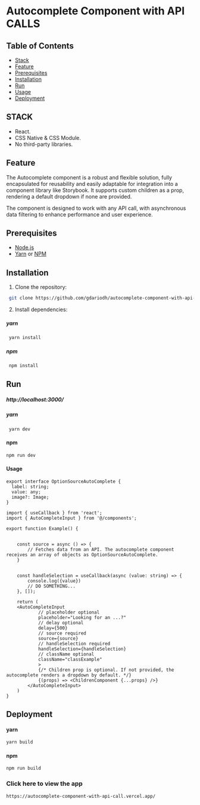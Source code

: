 # Autocomplete Component with API CALLS

## Table of Contents

- [Stack](#stack)
- [Feature](#feature)
- [Prerequisites](#prerequisites)
- [Installation](#Installation)
- [Run](#run)
- [Usage](#usage)
- [Deployment](#deployment)

## STACK

- React.
- CSS Native & CSS Module.
- No third-party libraries.

## Feature

The Autocomplete component is a robust and flexible solution, fully encapsulated for reusability and easily adaptable for integration into a component library like Storybook. It supports custom children as a prop, rendering a default dropdown if none are provided.

The component is designed to work with any API call, with asynchronous data filtering to enhance performance and user experience.

## Prerequisites

- [Node.js](https://nodejs.org/en/)
- [Yarn](https://yarnpkg.com/) or [NPM](https://www.npmjs.com/)

## Installation

1. Clone the repository:

```bash
 git clone https://github.com/gdariodh/autocomplete-component-with-api-call
```

2. Install dependencies:

##### yarn

```bash
 yarn install
```

##### npm

```bash
 npm install
```

## Run

##### http://localhost:3000/

##### yarn

```bash
 yarn dev
```

#### npm

```bash
npm run dev
```

#### Usage

```TSX
export interface OptionSourceAutoComplete {
  label: string;
  value: any;
  image?: Image;
}

import { useCallback } from 'react';
import { AutoCompleteInput } from '@/components';

export function Example() {


    const source = async () => {
        // Fetches data from an API. The autocomplete component receives an array of objects as OptionSourceAutoComplete.
    }


    const handleSelection = useCallback(async (value: string) => {
        console.log({value})
        // DO SOMETHING...
    }, []);

    return (
    <AutoCompleteInput
            // placeholder optional
            placeholder="Looking for an ...?"
            // delay optional
            delay={500}
            // source required
            source={source}
            // handleSelection required
            handleSelection={handleSelection}
            // className optional
            className="classExample"
            >
            {/* Children prop is optional. If not provided, the autocomplete renders a dropdown by default. */}
            {(props) => <ChildrenComponent {...props} />}
        </AutoCompleteInput>
    )
}
```

## Deployment

#### yarn

```bash
yarn build
```

#### npm

```bash
npm run build
```

### Click here to view the app

```link
https://autocomplete-component-with-api-call.vercel.app/
```
